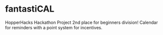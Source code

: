 # fantastiCAL

HopperHacks Hackathon Project
2nd place for beginners division!
Calendar for reminders with a point system for incentives.
